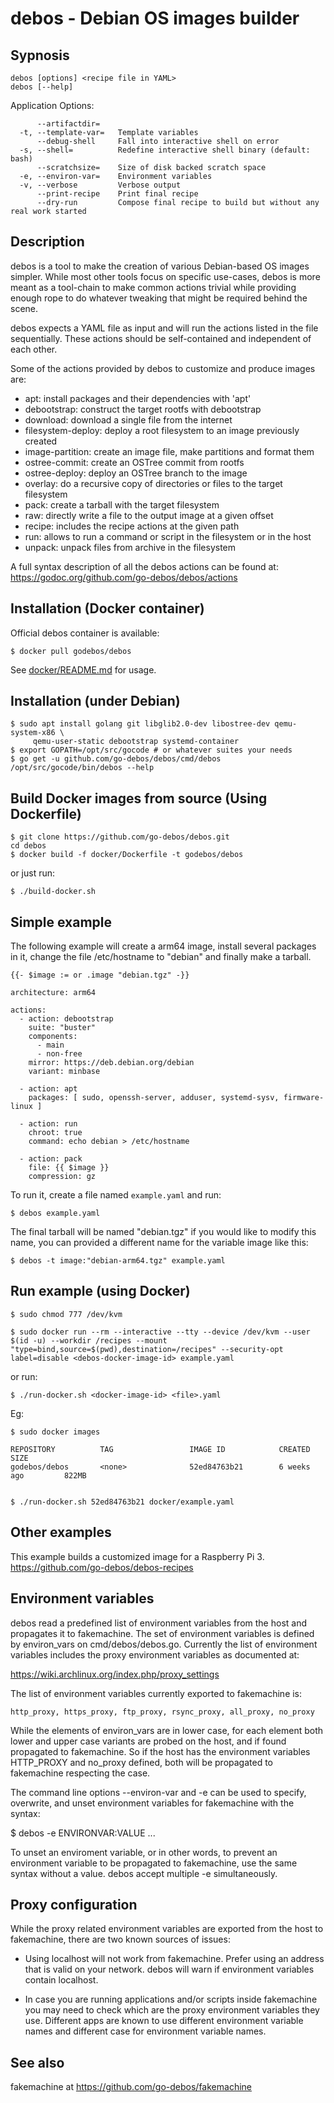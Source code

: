 # debos -  Debian OS images builder

## Sypnosis

    debos [options] <recipe file in YAML>
    debos [--help]

Application Options:

          --artifactdir=
      -t, --template-var=   Template variables
          --debug-shell     Fall into interactive shell on error
      -s, --shell=          Redefine interactive shell binary (default: bash)
          --scratchsize=    Size of disk backed scratch space
      -e, --environ-var=    Environment variables
      -v, --verbose         Verbose output
          --print-recipe    Print final recipe
          --dry-run         Compose final recipe to build but without any real work started


## Description

debos is a tool to make the creation of various Debian-based OS images
simpler. While most other tools focus on specific use-cases, debos is
more meant as a tool-chain to make common actions trivial while providing
enough rope to do whatever tweaking that might be required behind the scene.

debos expects a YAML file as input and will run the actions listed in the
file sequentially. These actions should be self-contained and independent
of each other.

Some of the actions provided by debos to customize and produce images are:

* apt: install packages and their dependencies with 'apt'
* debootstrap: construct the target rootfs with debootstrap
* download: download a single file from the internet
* filesystem-deploy: deploy a root filesystem to an image previously created
* image-partition: create an image file, make partitions and format them
* ostree-commit: create an OSTree commit from rootfs
* ostree-deploy: deploy an OSTree branch to the image
* overlay: do a recursive copy of directories or files to the target filesystem
* pack: create a tarball with the target filesystem
* raw: directly write a file to the output image at a given offset
* recipe: includes the recipe actions at the given path
* run: allows to run a command or script in the filesystem or in the host
* unpack: unpack files from archive in the filesystem

A full syntax description of all the debos actions can be found at:
https://godoc.org/github.com/go-debos/debos/actions

## Installation (Docker container)

Official debos container is available:
```
$ docker pull godebos/debos
```
See [docker/README.md](https://github.com/go-debos/debos/blob/master/docker/README.md) for usage.

## Installation (under Debian)

    $ sudo apt install golang git libglib2.0-dev libostree-dev qemu-system-x86 \
         qemu-user-static debootstrap systemd-container
    $ export GOPATH=/opt/src/gocode # or whatever suites your needs
    $ go get -u github.com/go-debos/debos/cmd/debos
    /opt/src/gocode/bin/debos --help

## Build Docker images from source (Using Dockerfile)

```
$ git clone https://github.com/go-debos/debos.git
cd debos
$ docker build -f docker/Dockerfile -t godebos/debos
```
or just run:

```
$ ./build-docker.sh
```


## Simple example

The following example will create a arm64 image, install several
packages in it, change the file /etc/hostname to "debian" and finally
make a tarball.

    {{- $image := or .image "debian.tgz" -}}

    architecture: arm64

    actions:
      - action: debootstrap
        suite: "buster"
        components:
          - main
          - non-free
        mirror: https://deb.debian.org/debian
        variant: minbase

      - action: apt
        packages: [ sudo, openssh-server, adduser, systemd-sysv, firmware-linux ]

      - action: run
        chroot: true
        command: echo debian > /etc/hostname

      - action: pack
        file: {{ $image }}
        compression: gz

To run it, create a file named `example.yaml` and run:

    $ debos example.yaml

The final tarball will be named "debian.tgz" if you would like to modify
this name, you can provided a different name for the variable image like
this:

    $ debos -t image:"debian-arm64.tgz" example.yaml

## Run example (using Docker)

```$ sudo chmod 777 /dev/kvm```

```$ sudo docker run --rm --interactive --tty --device /dev/kvm --user $(id -u) --workdir /recipes --mount "type=bind,source=$(pwd),destination=/recipes" --security-opt label=disable <debos-docker-image-id> example.yaml ```

or run:

```
$ ./run-docker.sh <docker-image-id> <file>.yaml
```


Eg:

```
$ sudo docker images

REPOSITORY          TAG                 IMAGE ID            CREATED             SIZE
godebos/debos       <none>              52ed84763b21        6 weeks ago         822MB


$ ./run-docker.sh 52ed84763b21 docker/example.yaml
```

## Other examples

This example builds a customized image for a Raspberry Pi 3.
https://github.com/go-debos/debos-recipes

## Environment variables

debos read a predefined list of environment variables from the host and
propagates it to fakemachine. The set of environment variables is defined by
environ_vars on cmd/debos/debos.go. Currently the list of environment variables
includes the proxy environment variables as documented at:

https://wiki.archlinux.org/index.php/proxy_settings

The list of environment variables currently exported to fakemachine is:

    http_proxy, https_proxy, ftp_proxy, rsync_proxy, all_proxy, no_proxy

While the elements of environ_vars are in lower case, for each element both
lower and upper case variants are probed on the host, and if found propagated
to fakemachine. So if the host has the environment variables HTTP_PROXY and
no_proxy defined, both will be propagated to fakemachine respecting the case.

The command line options --environ-var and -e can be used to specify,
overwrite, and unset environment variables for fakemachine with the syntax:

$ debos -e ENVIRONVAR:VALUE ...

To unset an enviroment variable, or in other words, to prevent an environment
variable to be propagated to fakemachine, use the same syntax without a value.
debos accept multiple -e simultaneously.

## Proxy configuration

While the proxy related environment variables are exported from the host to
fakemachine, there are two known sources of issues:

* Using localhost will not work from fakemachine. Prefer using an address that is valid on your network. debos will warn if environment variables contain localhost.

* In case you are running applications and/or scripts inside fakemachine you may need to check which are the proxy environment variables they use. Different apps are known to use different environment variable names and different case for environment variable names.

## See also
fakemachine at https://github.com/go-debos/fakemachine
